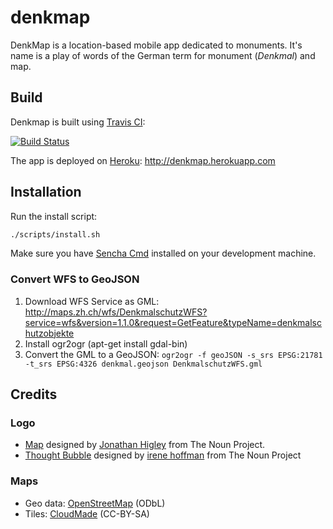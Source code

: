 denkmap
=======

DenkMap is a location-based mobile app dedicated to monuments.
It's name is a play of words of the German term for monument (_Denkmal_) and map.

## Build

Denkmap is built using [Travis CI](https://travis-ci.org):

[![Build Status](https://api.travis-ci.org/denkmap/denkmap.png?branch=develop)](http://travis-ci.org/denkmap/denkmap)

The app is deployed on [Heroku](https://www.heroku.com/): http://denkmap.herokuapp.com

## Installation

Run the install script:

```bash
./scripts/install.sh
```

Make sure you have [Sencha Cmd](http://www.sencha.com/products/sencha-cmd/download) installed on your development machine.

### Convert WFS to GeoJSON

1. Download WFS Service as GML: http://maps.zh.ch/wfs/DenkmalschutzWFS?service=wfs&version=1.1.0&request=GetFeature&typeName=denkmalschutzobjekte
2. Install ogr2ogr (apt-get install gdal-bin)
3. Convert the GML to a GeoJSON: `ogr2ogr -f geoJSON -s_srs EPSG:21781 -t_srs EPSG:4326 denkmal.geojson DenkmalschutzWFS.gml`

## Credits

### Logo

* [Map](http://thenounproject.com/noun/map/#icon-No5260) designed by [Jonathan Higley](http://thenounproject.com/jonathan) from The Noun Project.
* [Thought Bubble](http://thenounproject.com/noun/thought-bubble/#icon-No14958) designed by [irene hoffman](http://thenounproject.com/i) from The Noun Project

### Maps

* Geo data: [OpenStreetMap](http://www.openstreetmap.org/copyright) (ODbL)
* Tiles: [CloudMade](http://cloudmade.com/) (CC-BY-SA)
